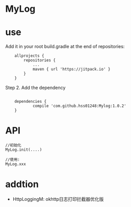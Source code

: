 # MyLog


# use


Add it in your root build.gradle at the end of repositories:
```
	allprojects {
		repositories {
			...
			maven { url 'https://jitpack.io' }
		}
	}
```
Step 2. Add the dependency
```

	dependencies {
	        compile 'com.github.hss01248:Mylog:1.0.2'
	}
```



# API

```
//初始化
MyLog.init(....)

//使用:
MyLog.xxx
```

# addtion

* HttpLoggingM: okhttp日志打印拦截器优化版
